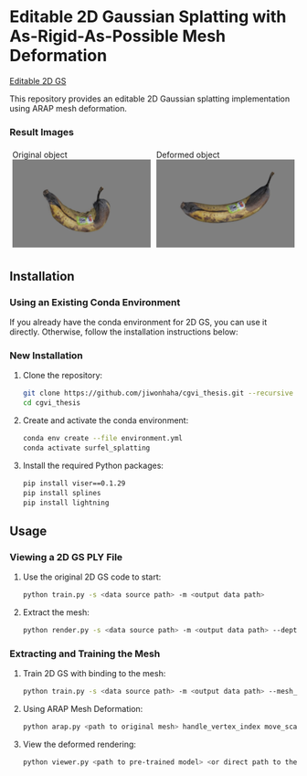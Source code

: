 # Editable 2D Gaussian Splatting with As-Rigid-As-Possible Mesh Deformation
[Editable 2D GS](https://github.com/jiwonhaha/cgvi_thesis)

This repository provides an editable 2D Gaussian splatting implementation using ARAP mesh deformation.


### Result Images

<div style="display: flex;">
    <div style="flex: 1; padding: 5px;">
        Original object
        <img src="figure/banana.png" alt="Original Banana" style="width: 100%;">
    </div>
    <div style="flex: 1; padding: 5px;">
        Deformed object
        <img src="figure/banana_bent.png" alt="Bent Banana" style="width: 100%;">
    </div>
</div>


## Installation

### Using an Existing Conda Environment

If you already have the conda environment for 2D GS, you can use it directly. Otherwise, follow the installation instructions below:

### New Installation

1. Clone the repository:
    ```bash
    git clone https://github.com/jiwonhaha/cgvi_thesis.git --recursive
    cd cgvi_thesis
    ```

2. Create and activate the conda environment:
    ```bash
    conda env create --file environment.yml
    conda activate surfel_splatting
    ```

3. Install the required Python packages:
    ```bash
    pip install viser==0.1.29
    pip install splines
    pip install lightning
    ```

## Usage

### Viewing a 2D GS PLY File

1. Use the original 2D GS code to start:
    ```bash
    python train.py -s <data source path> -m <output data path>
    ```

2. Extract the mesh:
    ```bash
    python render.py -s <data source path> -m <output data path> --depth_ratio 1 --skip_test --skip_train
    ```

### Extracting and Training the Mesh

1. Train 2D GS with binding to the mesh:
    ```bash
    python train.py -s <data source path> -m <output data path> --mesh_path <path to original mesh>
    ```

2. Using ARAP Mesh Deformation:
    ```bash
    python arap.py <path to original mesh> handle_vertex_index move_scale how_many_static_vertices_around_static_vertex given_static_vertex_index
    ```

3. View the deformed rendering:
    ```bash
    python viewer.py <path to pre-trained model> <or direct path to the ply file> -s <data source path> --mesh_path <path to deformed mesh>
    ```
